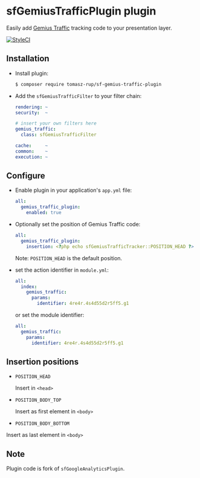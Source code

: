 # sfGemiusTrafficPlugin plugin

Easily add [Gemius Traffic](http://www.gemius.pl/) tracking code to your presentation layer.

[![StyleCI](https://styleci.io/repos/49592179/shield?style=plastic&branch=master)](https://styleci.io/repos/49592179)

## Installation

  * Install plugin:

    ~~~sh
    $ composer require tomasz-rup/sf-gemius-traffic-plugin
    ~~~

  * Add the `sfGemiusTrafficFilter` to your filter chain:

    ~~~yaml
    rendering: ~
    security:  ~

    # insert your own filters here
    gemius_traffic:
      class: sfGemiusTrafficFilter

    cache:     ~
    common:    ~
    execution: ~
    ~~~

## Configure

  * Enable plugin in your application's `app.yml` file:

    ~~~yaml
    all:
      gemius_traffic_plugin:
        enabled: true
    ~~~

  * Optionally set the position of Gemius Traffic code:

    ~~~yaml
    all:
      gemius_traffic_plugin:
        insertion: <?php echo sfGemiusTrafficTracker::POSITION_HEAD ?>
    ~~~

    Note: `POSITION_HEAD` is the default position.

  * set the action identifier in `module.yml`:

    ~~~yaml
    all:
      index:
        gemius_traffic:
          params:
            identifier: 4re4r.4s4d55d2r5ff5.g1
    ~~~

    or set the module identifier:

    ~~~yaml
    all:
      gemius_traffic:
        params:
          identifier: 4re4r.4s4d55d2r5ff5.g1
    ~~~

## Insertion positions

* `POSITION_HEAD`

  Insert in `<head>`

* `POSITION_BODY_TOP`

  Insert as first element in `<body>`

* `POSITION_BODY_BOTTOM`

Insert as last element in `<body>`

## Note

Plugin code is fork of `sfGoogleAnalyticsPlugin`.
